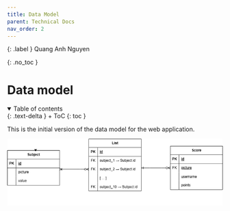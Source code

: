 ```yaml
---
title: Data Model
parent: Technical Docs
nav_order: 2
---
```


{: .label }
Quang Anh Nguyen

{: .no_toc }
# Data model

<details open markdown="block">
{: .text-delta }
<summary>Table of contents</summary>
+ ToC
{: toc }
</details>

This is the initial version of the data model for the web application.

![First Data Model](../assets/images/Data_Structure_1)
